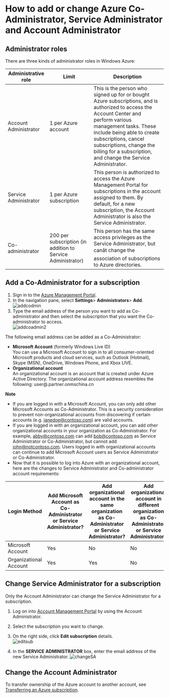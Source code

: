 <properties
	pageTitle="How to add or change Azure Co-Administrator, Service Administrator and Account Administrator | Windows Azure"
	description="Describes how to add or change Azure Co-Administrator, Service Administrator and Account Administrator"
	services="billing"
	documentationCenter=""
	authors="genlin"
	manager="jarrettr"
	editor="meerak"
	tags="billing"
	/>

<tags
	ms.service="billing"
	ms.date="11/11/2015"
	wacn.date=""/>

# How to add or change Azure Co-Administrator, Service Administrator and Account Administrator
## Administrator roles

There are three kinds of administrator roles in Windows Azure:

| Administrative role   | Limit  | Description
| ------------- | ------------- |---------------|
|Account Administrator  | 1 per Azure account  |This is the person who signed up for or bought Azure subscriptions, and is authorized to access the Account Center and perform various management tasks. These include being able to create subscriptions, cancel subscriptions, change the billing for a subscription, and change the Service Administrator.
| Service Administrator | 1 per Azure subscription  |This person is authorized to access the Azure Management Portal for subscriptions in the account assigned to them. By default, for a new subscription, the Account Administrator is also the Service Administrator.|
|Co-administrator|200 per subscription (in addition to Service Administrator)|This person has the same access privileges as the Service Administrator, but canât change the association of subscriptions to Azure directories.|

## Add a Co-Administrator for a subscription
1. Sign in to the [Azure Management Portal](https://manage.windowsazure.cn/).
2. In the navigation pane, select **Settings**> **Administrators**> **Add**. </br>![addcodmin](./media/billing-add-change-azure-subscription-administrator/addcoadmin.png)
3. Type the email address of the person you want to add as Co-administrator and then select the subscription that you want the Co-administrator to access.</br> ![addcoadmin2](./media/billing-add-change-azure-subscription-administrator/addcoadmin2.png)</br>

The following email address can be added as a Co-Administrator:

* **Microsoft Account** (formerly Windows Live ID) </br>
 You can use a Microsoft Account to sign in to all consumer-oriented Microsoft products and cloud services, such as Outlook (Hotmail), Skype (MSN), OneDrive, Windows Phone, and Xbox LIVE.
* **Organizational account**</br>
 An organizational account is an account that is created under Azure Active Directory. The organizational account address resembles the following:
	user@<your domain>.partner.onmschina.cn

**Note**

 * If you are logged in with a Microsoft Account, you can only add other Microsoft Accounts as Co-Administrator. This is a security consideration to prevent non-organizational accounts from discovering if certain accounts (e.g. janedoe@contoso.com) are valid accounts.
 * If you are logged in with an organizational account, you can add other organizational accounts in your organization as Co-Administrator. For example, abby@contoso.com can add bob@contoso.com as Service Administrator or Co-Administrator, but cannot add john@notcontoso.com. Users logged in with organizational accounts can continue to add Microsoft Account users as Service Administrator or Co-Administrator.
 * Now that it is possible to log into Azure with an organizational account, here are the changes to Service Administrator and Co-administrator account requirements:

| Login Method| Add Microsoft Account as Co-Administrator or Service Administrator?  |Add organizational account in the same organization as Co-Administrator or Service Administrator? |Add organizational account in different organization as Co-Administrator or Service Administrator?
| ------------- | ------------- |---------------|---------------|
|Microsoft Account |Yes|No|No|
|Organizational Account|Yes|Yes|No|

## Change Service Administrator for a subscription
Only the Account Administrator can change the Service Administrator for a subscription.

1. Log on into [Account Management Portal](https://account.windowsazure.cn/subscriptions) by using the Account Administrator.
2. Select the subscription you want to change.
3. On the right side, click **Edit subscription** details. </br>
![editsub](./media/billing-add-change-azure-subscription-administrator/editsub.png)

4. In the **SERVICE ADMINISTRATOR** box, enter the email address of the new Service Administrator. ![changeSA](./media/billing-add-change-azure-subscription-administrator/changeSA.png)

## Change the Account Administrator

To transfer ownership of the Azure account to another account, see [Transferring an Azure subscription](/documentation/articles/billing-subscription-transfer).
